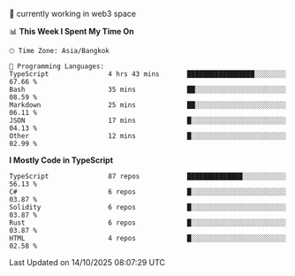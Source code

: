 🔭 currently working in web3 space

<!--START_SECTION:waka-->
📊 **This Week I Spent My Time On** 

```text
🕑︎ Time Zone: Asia/Bangkok

💬 Programming Languages: 
TypeScript               4 hrs 43 mins       █████████████████░░░░░░░░   67.66 % 
Bash                     35 mins             ██░░░░░░░░░░░░░░░░░░░░░░░   08.59 % 
Markdown                 25 mins             ██░░░░░░░░░░░░░░░░░░░░░░░   06.11 % 
JSON                     17 mins             █░░░░░░░░░░░░░░░░░░░░░░░░   04.13 % 
Other                    12 mins             █░░░░░░░░░░░░░░░░░░░░░░░░   02.99 % 
```

**I Mostly Code in TypeScript** 

```text
TypeScript               87 repos            ██████████████░░░░░░░░░░░   56.13 % 
C#                       6 repos             █░░░░░░░░░░░░░░░░░░░░░░░░   03.87 % 
Solidity                 6 repos             █░░░░░░░░░░░░░░░░░░░░░░░░   03.87 % 
Rust                     6 repos             █░░░░░░░░░░░░░░░░░░░░░░░░   03.87 % 
HTML                     4 repos             █░░░░░░░░░░░░░░░░░░░░░░░░   02.58 % 
```




 Last Updated on 14/10/2025 08:07:29 UTC
<!--END_SECTION:waka-->
